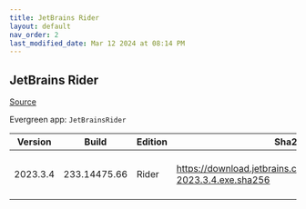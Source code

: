 ```yaml
---
title: JetBrains Rider
layout: default
nav_order: 2
last_modified_date: Mar 12 2024 at 08:14 PM
---
```


## JetBrains Rider

[Source](https://www.jetbrains.com/)

Evergreen app: `JetBrainsRider`

| Version  | Build        | Edition | Sha256                                                                   | Date       | Size      | Type | URI                                                                                                                                    |
| -------- | ------------ | ------- | ------------------------------------------------------------------------ | ---------- | --------- | ---- | -------------------------------------------------------------------------------------------------------------------------------------- |
| 2023.3.4 | 233.14475.66 | Rider   | https://download.jetbrains.com/rider/JetBrains.Rider-2023.3.4.exe.sha256 | 03/12/2024 | 899646624 | exe  | [https://download.jetbrains.com/rider/JetBrains.Rider-2023.3.4.exe](https://download.jetbrains.com/rider/JetBrains.Rider-2023.3.4.exe) |
